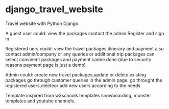 # django_travel_website
Travel website with Python Django

A guest user could:
       view the packages
       contact the admin
       Register and sign in
       
 Registered uers could:
       view the travel packages,itinerary and payment
       also contact admin/company or any queries or additional trip packages
       can select convinent packages and payment canbe done.(due to security reasons payment page is just a demo)
       
 Admin could:
 create new travel packages,update or delete existing packages
 go through customer queries in the admin page.
 go throught the registered users,deleteor add new users according to the needs
 
 
 
 Template inspired from w3schools templates snowboarding, monster templates and youtube channels.
 
 
 
 
 
       
  
       
       
